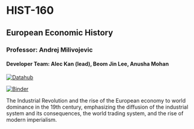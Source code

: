 # HIST-160
## European Economic History
### Professor: Andrej Milivojevic
#### Developer Team: Alec Kan (lead), Beom Jin Lee, Anusha Mohan

 [![Datahub](https://img.shields.io/badge/Launch-UCB%20Datahub-blue.svg)](https://datahub.berkeley.edu/hub/user-redirect/git-pull?repo=https%3A%2F%2Fgithub.com%2Fds-modules%2FHIST-160%2F&urlpath=tree%2F%2FHIST_160_Module.ipynb)

[![Binder](https://mybinder.org/badge_logo.svg)](https://mybinder.org/v2/gh/ds-modules/HIST-160/master)




The Industrial Revolution and the rise of the European economy to world dominance in the 19th century, emphasizing the diffusion of the industrial system and its consequences, the world trading system, and the rise of modern imperialism. 
